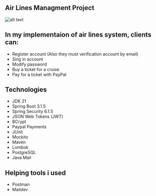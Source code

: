 ## Air Lines Managment Project
![alt text](https://i.pinimg.com/originals/8a/24/e4/8a24e442d5763fa3858f403f910392c9.png)
## In my implementaion of air lines system, clients can:
* Register account (Also they must verification account by email)
* Sing in account
* Modify password
* Buy a ticket for a cruise
* Pay for a ticket with PayPal

## Technologies
* JDK 21
* Spring Boot 3.1.5
* Spring Security 6.1.5
* JSON Web Tokens (JWT)
* BCrypt
* Paypal Payments
* JUnit
* Mockito
* Maven
* Lombok
* PostgreSQL
* Java Mail

## Helping tools i used 
* Postman
* Maildev
